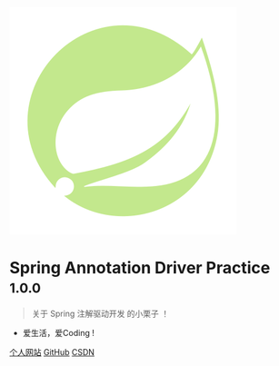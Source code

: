 ![logo](_media/icon.svg)
# Spring Annotation Driver Practice <small>1.0.0</small>
> 关于 Spring 注解驱动开发 的小栗子 ！

* 爱生活，爱Coding !

[个人网站](http://www.boommanpro.cn)
[GitHub](https://github.com/BoomManPro/)
[CSDN](https://blog.csdn.net/boom_man/)